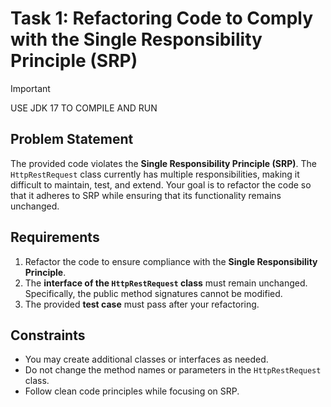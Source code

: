 # Task 1: Refactoring Code to Comply with the Single Responsibility Principle (SRP)

> [!IMPORTANT]
> USE JDK 17 TO COMPILE AND RUN
> 
## Problem Statement
The provided code violates the **Single Responsibility Principle (SRP)**. The `HttpRestRequest` class currently has multiple responsibilities, making it difficult to maintain, test, and extend. Your goal is to refactor the code so that it adheres to SRP while ensuring that its functionality remains unchanged.

## Requirements
1. Refactor the code to ensure compliance with the **Single Responsibility Principle**.
2. The **interface of the `HttpRestRequest` class** must remain unchanged. Specifically, the public method signatures cannot be modified.
3. The provided **test case** must pass after your refactoring.

## Constraints
- You may create additional classes or interfaces as needed.
- Do not change the method names or parameters in the `HttpRestRequest` class.
- Follow clean code principles while focusing on SRP.
